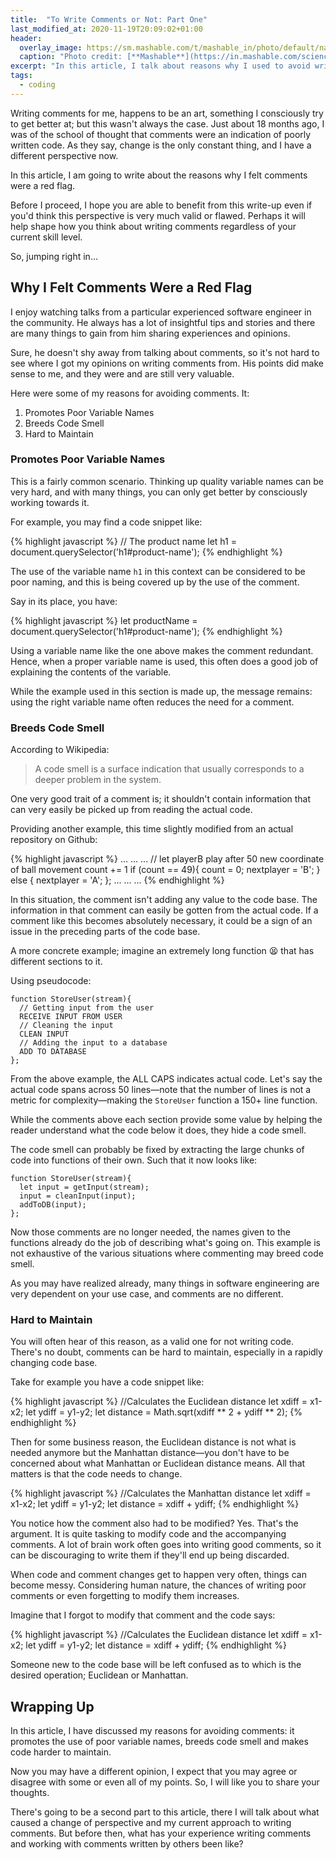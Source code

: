 ```yaml
---
title:  "To Write Comments or Not: Part One"
last_modified_at: 2020-11-19T20:09:02+01:00
header:
  overlay_image: https://sm.mashable.com/t/mashable_in/photo/default/nasa-galaxy_9pu4.1920.jpg
  caption: "Photo credit: [**Mashable**](https://in.mashable.com/science/3303/nasa-shares-the-most-detailed-image-of-outer-space-ever-and-were-awestruck)"
excerpt: "In this article, I talk about reasons why I used to avoid writing comments in code."
tags:
  - coding
---
```



Writing comments for me, happens to be an art, something I consciously try to get better at; but this wasn't always the case. Just about 18 months ago, I was of the school of thought that comments were an indication of poorly written code. As they say, change is the only constant thing, and I have a different perspective now.

In this article, I am going to write about the reasons why I felt comments were a red flag.

Before I proceed, I hope you are able to benefit from this write-up even if you'd think this perspective is very much valid or flawed. Perhaps it will help shape how you think about writing comments regardless of your current skill level.

So, jumping right in...

## Why I Felt Comments Were a Red Flag

I enjoy watching talks from a particular experienced software engineer in the community. He always has a lot of insightful tips and stories and there are many things to gain from him sharing experiences and opinions.

Sure, he doesn't shy away from talking about comments, so it's not hard to see where I got my opinions on writing comments from. His points did make sense to me, and they were and are still very valuable.

Here were some of my reasons for avoiding comments. It:
 1. Promotes Poor Variable Names
 2. Breeds Code Smell
 3. Hard to Maintain

### Promotes Poor Variable Names
This is a fairly common scenario. Thinking up quality variable names can be very hard, and with many things, you can only get better by consciously working towards it.

For example, you may find a code snippet like:

{% highlight javascript %}
// The product name
let h1 = document.querySelector('h1#product-name');
{% endhighlight %}

The use of the variable name `h1` in this context can be considered to be poor naming, and this is being covered up by the use of the comment.

Say in its place, you have:

{% highlight javascript %}
let productName = document.querySelector('h1#product-name');
{% endhighlight %}


Using a variable name like the one above makes the comment redundant. Hence, when a proper variable name is used, this often does a good job of explaining the contents of the variable.

While the example used in this section is made up, the message remains: using the right variable name often reduces the need for a comment.

### Breeds Code Smell

According to Wikipedia: 
> A code smell is a surface indication that usually corresponds to a deeper problem in the system.

One very good trait of a comment is; it shouldn't contain information that can very easily be picked up from reading the actual code.

Providing another example, this time slightly modified from an actual repository on Github:

{% highlight javascript %}
...
...
...
// let playerB play after 50 new coordinate of ball movement
count += 1
if (count == 49){
   count = 0;
   nextplayer = 'B';
} 
else 
{
   nextplayer = 'A';
};
...
...
...
{% endhighlight %}

In this situation, the comment isn't adding any value to the code base. The information in that comment can easily be gotten from the actual code. If a comment like this becomes absolutely necessary, it could be a sign of an issue in the preceding parts of the code base.

A more concrete example; imagine an extremely long function 😫 that has different sections to it. 

Using pseudocode:

```
function StoreUser(stream){
  // Getting input from the user
  RECEIVE INPUT FROM USER
  // Cleaning the input
  CLEAN INPUT
  // Adding the input to a database
  ADD TO DATABASE
};
```
From the above example, the ALL CAPS indicates actual code. Let's say the actual code spans across 50 lines—note that the number of lines is not a metric for complexity—making the `StoreUser` function a 150+ line function.

While the comments above each section provide some value by helping the reader understand what the code below it does, they hide a code smell. 

The code smell can probably be fixed by extracting the large chunks of code into functions of their own. Such that it now looks like:

```
function StoreUser(stream){
  let input = getInput(stream);
  input = cleanInput(input);
  addToDB(input);
};
```

Now those comments are no longer needed, the names given to the functions already do the job of describing what's going on. This example is not exhaustive of the various situations where commenting may breed code smell. 

As you may have realized already, many things in software engineering are very dependent on your use case, and comments are no different.

### Hard to Maintain
You will often hear of this reason, as a valid one for not writing code. There's no doubt, comments can be hard to maintain, especially in a rapidly changing code base.

Take for example you have a code snippet like:

{% highlight javascript %}
//Calculates the Euclidean distance
let xdiff = x1-x2;
let ydiff = y1-y2;
let distance = Math.sqrt(xdiff ** 2 + ydiff ** 2);
{% endhighlight %}

Then for some business reason, the Euclidean distance is not what is needed anymore but the Manhattan distance—you don't have to be concerned about what Manhattan or Euclidean distance means. All that matters is that the code needs to change.


{% highlight javascript %}
//Calculates the Manhattan distance
let xdiff = x1-x2;
let ydiff = y1-y2;
let distance = xdiff + ydiff;
{% endhighlight %}

You notice how the comment also had to be modified? Yes. That's the argument. It is quite tasking to modify code and the accompanying comments. A lot of brain work often goes into writing good comments, so it can be discouraging to write them if they'll end up being discarded.

When code and comment changes get to happen very often, things can become messy. Considering human nature, the chances of writing poor comments or even forgetting to modify them increases.

Imagine that I forgot to modify that comment and the code says:

{% highlight javascript %}
//Calculates the Euclidean distance
let xdiff = x1-x2;
let ydiff = y1-y2;
let distance = xdiff + ydiff;
{% endhighlight %}

Someone new to the code base will be left confused as to which is the desired operation; Euclidean or Manhattan.

## Wrapping Up
In this article, I have discussed my reasons for avoiding comments: it promotes the use of poor variable names, breeds code smell and makes code harder to maintain.

Now you may have a different opinion, I expect that you may agree or disagree with some or even all of my points. So, I will like you to share your thoughts.

There's going to be a second part to this article, there I will talk about what caused a change of perspective and my current approach to writing comments. But before then, what has your experience writing comments and working with comments written by others been like?
